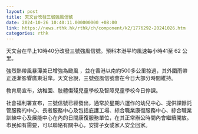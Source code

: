 ```yaml
---
layout: post
title: 天文台改發三號強風信號
date: 2024-10-26 10:40:11.000000000 +08:00
link: https://news.rthk.hk/rthk/ch/component/k2/1776292-20241026.htm
categories: rthk
---
```


天文台在早上10時40分改發三號強風信號。預料本港平均風速每小時41至 62 公里。

強烈熱帶風暴潭美已增強為颱風 ，並在香港以南約500多公里掠過，其外圍雨帶正逐漸影響廣東沿岸。天文台說，三號強風信號會在今日大部分時間維持。

教育局宣布，幼稚園、肢體傷殘兒童學校及智障兒童學校今日停課。

社會福利署宣布，三號信號已經發出，通常於星期六運作的幼兒中心、提供課餘託管服務的中心、長者服務中心及包括庇護工場、綜合職業康復服務中心、綜合職業訓練中心及展能中心在內的日間康復服務單位，在其正常辦公時間內會繼續開放。市民如有需要，可以聯絡有關中心，安排子女或家人安全回家。
